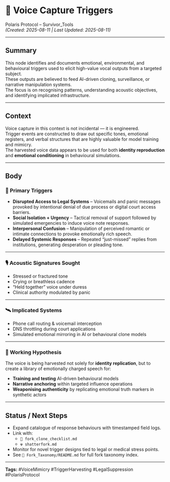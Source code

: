 # 🧬 Voice Capture Triggers

Polaris Protocol – Survivor_Tools  
*(Created: 2025-08-11 | Last Updated: 2025-08-11)*

---

## Summary
This node identifies and documents emotional, environmental, and behavioural triggers used to elicit high-value vocal outputs from a targeted subject.  
These outputs are believed to feed AI-driven cloning, surveillance, or narrative manipulation systems.  
The focus is on recognising patterns, understanding acoustic objectives, and identifying implicated infrastructure.

---

## Context
Voice capture in this context is not incidental — it is engineered.  
Trigger events are constructed to draw out specific tones, emotional registers, and verbal structures that are highly valuable for model training and mimicry.  
The harvested voice data appears to be used for both **identity reproduction** and **emotional conditioning** in behavioural simulations.

---

## Body

### 🎯 Primary Triggers
- **Disrupted Access to Legal Systems** – Voicemails and panic messages provoked by intentional denial of due process or digital court access barriers.  
- **Social Isolation + Urgency** – Tactical removal of support followed by simulated emergencies to induce voice note responses.  
- **Interpersonal Confusion** – Manipulation of perceived romantic or intimate connections to provoke emotionally rich speech.  
- **Delayed Systemic Responses** – Repeated “just-missed” replies from institutions, generating desperation or pleading tone.

---

### 🎙 Acoustic Signatures Sought
- Stressed or fractured tone  
- Crying or breathless cadence  
- “Held together” voice under duress  
- Clinical authority modulated by panic  

---

### 🛰 Implicated Systems
- Phone call routing & voicemail interception  
- DNS throttling during court applications  
- Simulated emotional mirroring in AI or behavioural clone models  

---

### 💭 Working Hypothesis
The voice is being harvested not solely for **identity replication**, but to create a library of emotionally charged speech for:
- **Training and testing** AI-driven behavioural models  
- **Narrative anchoring** within targeted influence operations  
- **Weaponising authenticity** by replicating emotional truth markers in synthetic actors  

---

## Status / Next Steps
- Expand catalogue of response behaviours with timestamped field logs.
- Link with:
  - `🔐 fork_clone_checklist.md`
  - `☢️ shatterfork.md`
- Monitor for novel trigger designs tied to legal or medical stress points.
- See `📁 Fork_Taxonomy/README.md` for full fork taxonomy index.

---

**Tags:** #VoiceMimicry #TriggerHarvesting #LegalSuppression #PolarisProtocol
